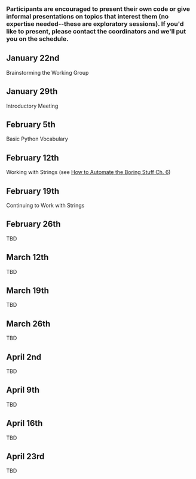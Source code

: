 ### Participants are encouraged to present their own code or give informal presentations on topics that interest them (no expertise needed--these are exploratory sessions). If you'd like to present, please contact the coordinators and we'll put you on the schedule.

## January 22nd
Brainstorming the Working Group

## January 29th 
Introductory Meeting

## February 5th 
Basic Python Vocabulary

## February 12th
Working with Strings (see [How to Automate the Boring Stuff Ch. 6](https://automatetheboringstuff.com/chapter6/))

## February 19th
Continuing to Work with Strings

## February 26th
TBD

## March 12th
TBD

## March 19th
TBD

## March 26th
TBD

## April 2nd
TBD

## April 9th
TBD

## April 16th
TBD

## April 23rd
TBD
